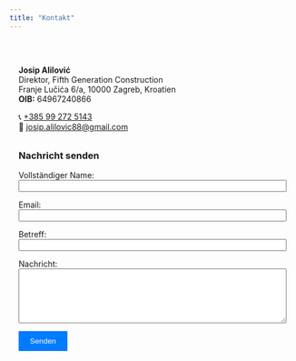 ```yaml
---
title: "Kontakt"
---
```


<section id="contact-info" style="max-width: 600px; margin: 0 auto; padding: 2rem 1rem;">
  <p><strong>Josip Alilović</strong><br>
     Direktor, Fifth Generation Construction<br>
     Franje Lučića 6/a, 10000 Zagreb, Kroatien<br>
     <strong>OIB:</strong> 64967240866
  </p>
  <p>
    📞 <a href="tel:+385992725143">+385 99 272 5143</a><br>
    📧 <a href="mailto:josip.alilovic88@gmail.com">josip.alilovic88@gmail.com</a>
  </p>

  <h3 style="margin-top: 2rem;">Nachricht senden</h3>

  <form name="contact" method="POST" data-netlify="true" netlify-honeypot="bot-field">
    <input type="hidden" name="form-name" value="contact">
    <p hidden>
      <label>Bitte nicht ausfüllen: <input name="bot-field"></label>
    </p>
    <p>
      <label>Vollständiger Name:<br><input type="text" name="name" required style="width:100%;"></label>
    </p>
    <p>
      <label>Email:<br><input type="email" name="email" required style="width:100%;"></label>
    </p>
    <p>
      <label>Betreff:<br><input type="text" name="subject" style="width:100%;"></label>
    </p>
    <p>
      <label>Nachricht:<br><textarea name="message" rows="6" required style="width:100%;"></textarea></label>
    </p>
    <p>
      <button type="submit" style="padding: 10px 20px; background-color: #007BFF; color: white; border: none;">Senden</button>
    </p>
  </form>
</section>
